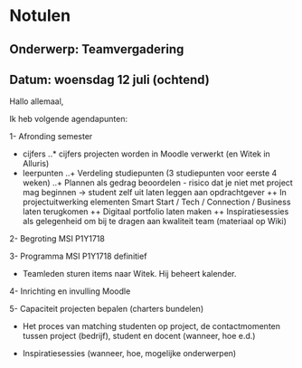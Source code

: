 # Notulen

## Onderwerp: Teamvergadering

## Datum: woensdag 12 juli (ochtend)

Hallo allemaal,

Ik heb volgende agendapunten:

1- Afronding semester
+ cijfers
..* cijfers projecten worden in Moodle verwerkt (en Witek in Alluris)
+ leerpunten
..+ Verdeling studiepunten (3 studiepunten voor eerste 4 weken)
..+ Plannen als gedrag beoordelen - risico dat je niet met project mag beginnen -> student zelf uit laten leggen aan opdrachtgever
++ In projectuitwerking elementen Smart Start / Tech / Connection / Business laten terugkomen
++ Digitaal portfolio laten maken
++ Inspiratiesessies als gelegenheid om bij te dragen aan kwaliteit team (materiaal op Wiki)

2- Begroting MSI P1Y1718

3- Programma MSI P1Y1718 definitief
+ Teamleden sturen items naar Witek. Hij beheert kalender.

4- Inrichting en invulling Moodle

5- Capaciteit projecten bepalen (charters bundelen)

+ Het proces van matching studenten op project, de contactmomenten tussen project (bedrijf), student en docent (wanneer, hoe e.d.)

+ Inspiratiesessies (wanneer, hoe, mogelijke onderwerpen)
